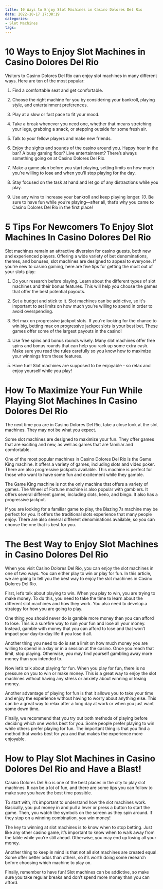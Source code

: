 ```yaml
---
title: 10 Ways to Enjoy Slot Machines in Casino Dolores Del Rio
date: 2022-10-17 17:38:19
categories:
- Slot Machines
tags:
---
```



#  10 Ways to Enjoy Slot Machines in Casino Dolores Del Rio

Visitors to Casino Dolores Del Rio can enjoy slot machines in many different ways. Here are ten of the most popular:

1. Find a comfortable seat and get comfortable.

2. Choose the right machine for you by considering your bankroll, playing style, and entertainment preferences.

3. Play at a slow or fast pace to fit your mood.

4. Take a break whenever you need one, whether that means stretching your legs, grabbing a snack, or stepping outside for some fresh air.

5. Talk to your fellow players and make new friends.

6. Enjoy the sights and sounds of the casino around you. Happy hour in the bar? A busy gaming floor? Live entertainment? There’s always something going on at Casino Dolores Del Rio.

7. Make a game plan before you start playing, setting limits on how much you’re willing to lose and when you’ll stop playing for the day.

8. Stay focused on the task at hand and let go of any distractions while you play.

9. Use any wins to increase your bankroll and keep playing longer.
*10.* Be sure to have fun while you’re playing—after all, that’s why you came to Casino Dolores Del Rio in the first place!

#  5 Tips For Newcomers To Enjoy Slot Machines In Casino Dolores Del Rio

Slot machines remain an attractive diversion for casino guests, both new and experienced players. Offering a wide variety of bet denominations, themes, and bonuses, slot machines are designed to appeal to everyone. If you're new to casino gaming, here are five tips for getting the most out of your slots play:

1. Do your research before playing. Learn about the different types of slot machines and their bonus features. This will help you choose the games that offer the best potential payouts.

2. Set a budget and stick to it. Slot machines can be addictive, so it's important to set limits on how much you're willing to spend in order to avoid overspending.

3. Bet max on progressive jackpot slots. If you're looking for the chance to win big, betting max on progressive jackpot slots is your best bet. These games offer some of the largest payouts in the casino!

4. Use free spins and bonus rounds wisely. Many slot machines offer free spins and bonus rounds that can help you rack up some extra cash. Make sure you read the rules carefully so you know how to maximize your winnings from these features.

5. Have fun! Slot machines are supposed to be enjoyable - so relax and enjoy yourself while you play!

#  How To Maximize Your Fun While Playing Slot Machines In Casino Dolores Del Rio 

The next time you are in Casino Dolores Del Rio, take a close look at the slot machines. They may not be what you expect.

Some slot machines are designed to maximize your fun. They offer games that are exciting and new, as well as games that are familiar and comfortable.

One of the most popular machines in Casino Dolores Del Rio is the Game King machine. It offers a variety of games, including slots and video poker. There are also progressive jackpots available. This machine is perfect for those who want to have some fun and excitement while they gamble.

The Game King machine is not the only machine that offers a variety of games. The Wheel of Fortune machine is also popular with gamblers. It offers several different games, including slots, keno, and bingo. It also has a progressive jackpot.

If you are looking for a familiar game to play, the Blazing 7s machine may be perfect for you. It offers the traditional slots experience that many people enjoy. There are also several different denominations available, so you can choose the one that is best for you.

#  The Best Way to Enjoy Slot Machines in Casino Dolores Del Rio 

When you visit Casino Dolores Del Rio, you can enjoy the slot machines in one of two ways. You can either play to win or play for fun. In this article, we are going to tell you the best way to enjoy the slot machines in Casino Dolores Del Rio.

First, let’s talk about playing to win. When you play to win, you are trying to make money. To do this, you need to take the time to learn about the different slot machines and how they work. You also need to develop a strategy for how you are going to play.

One thing you should never do is gamble more money than you can afford to lose. This is a surefire way to ruin your fun and lose all your money. Instead, gamble with money that you can afford to lose and that won’t impact your day-to-day life if you lose it all.

Another thing you need to do is set a limit on how much money you are willing to spend in a day or in a session at the casino. Once you reach that limit, stop playing. Otherwise, you may find yourself gambling away more money than you intended to.

Now let’s talk about playing for fun. When you play for fun, there is no pressure on you to win or make money. This is a great way to enjoy the slot machines without having any stress or anxiety about winning or losing money.

Another advantage of playing for fun is that it allows you to take your time and enjoy the experience without having to worry about anything else. This can be a great way to relax after a long day at work or when you just want some down time.

Finally, we recommend that you try out both methods of playing before deciding which one works best for you. Some people prefer playing to win while others prefer playing for fun. The important thing is that you find a method that works best for you and that makes the experience more enjoyable.

#  How to Play Slot Machines in Casino Dolores Del Rio and Have a Blast!

Casino Dolores Del Rio is one of the best places in the city to play slot machines. It can be a lot of fun, and there are some tips you can follow to make sure you have the best time possible.

To start with, it’s important to understand how the slot machines work. Basically, you put money in and pull a lever or press a button to start the game. Then, you watch the symbols on the screen as they spin around. If they stop on a winning combination, you win money!

The key to winning at slot machines is to know when to stop betting. Just like any other casino game, it’s important to know when to walk away from the table while you’re still ahead. Otherwise, you may end up losing all your money.

Another thing to keep in mind is that not all slot machines are created equal. Some offer better odds than others, so it’s worth doing some research before choosing which machine to play on.

Finally, remember to have fun! Slot machines can be addictive, so make sure you take regular breaks and don’t spend more money than you can afford.